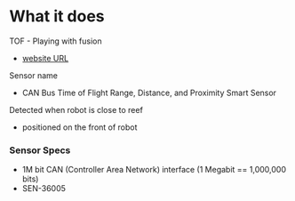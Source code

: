 # What it does

TOF - Playing with fusion
- [website URL](https://www.playingwithfusion.com/productview.php?pdid=96)

Sensor name
- CAN Bus Time of Flight Range, Distance, and Proximity Smart Sensor

Detected when robot is close to reef
- positioned on the front of robot

### Sensor Specs


- 1M bit CAN (Controller Area Network) interface (1 Megabit == 1,000,000 bits)
- SEN-36005






